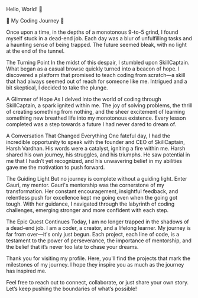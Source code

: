 Hello, World! 👋

🌟 My Coding Journey 🌟

Once upon a time, in the depths of a monotonous 9-to-5 grind, I found myself stuck in a dead-end job. Each day was a blur of unfulfilling tasks and a haunting sense of being trapped. The future seemed bleak, with no light at the end of the tunnel.

The Turning Point
In the midst of this despair, I stumbled upon SkillCaptain. What began as a casual browse quickly turned into a beacon of hope. I discovered a platform that promised to teach coding from scratch—a skill that had always seemed out of reach for someone like me. Intrigued and a bit skeptical, I decided to take the plunge.

A Glimmer of Hope
As I delved into the world of coding through SkillCaptain, a spark ignited within me. The joy of solving problems, the thrill of creating something from nothing, and the sheer excitement of learning something new breathed life into my monotonous existence. Every lesson completed was a step towards a future I had never dared to dream of.

A Conversation That Changed Everything
One fateful day, I had the incredible opportunity to speak with the founder and CEO of SkillCaptain, Harsh Vardhan. His words were a catalyst, igniting a fire within me. Harsh shared his own journey, his struggles, and his triumphs. He saw potential in me that I hadn’t yet recognized, and his unwavering belief in my abilities gave me the motivation to push forward.

The Guiding Light
But no journey is complete without a guiding light. Enter Gauri, my mentor. Gauri's mentorship was the cornerstone of my transformation. Her constant encouragement, insightful feedback, and relentless push for excellence kept me going even when the going got tough. With her guidance, I navigated through the labyrinth of coding challenges, emerging stronger and more confident with each step.

The Epic Quest Continues
Today, I am no longer trapped in the shadows of a dead-end job. I am a coder, a creator, and a lifelong learner. My journey is far from over—it's only just begun. Each project, each line of code, is a testament to the power of perseverance, the importance of mentorship, and the belief that it’s never too late to chase your dreams.

Thank you for visiting my profile. Here, you'll find the projects that mark the milestones of my journey. I hope they inspire you as much as the journey has inspired me.

Feel free to reach out to connect, collaborate, or just share your own story. Let’s keep pushing the boundaries of what’s possible!
